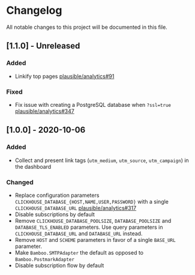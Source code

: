 # Changelog
All notable changes to this project will be documented in this file.

## [1.1.0] - Unreleased

### Added
- Linkify top pages [plausible/analytics#91](https://github.com/plausible/analytics/issues/91)

### Fixed
- Fix issue with creating a PostgreSQL database when `?ssl=true` [plausible/analytics#347](https://github.com/plausible/analytics/issues/347)

## [1.0.0] - 2020-10-06

### Added
- Collect and present link tags (`utm_medium`, `utm_source`, `utm_campaign`) in the dashboard

### Changed
- Replace configuration parameters `CLICKHOUSE_DATABASE_{HOST,NAME,USER,PASSWORD}` with a single `CLICKHOUSE_DATABASE_URL` [plausible/analytics#317](https://github.com/plausible/analytics/pull/317)
- Disable subscriptions by default
- Remove `CLICKHOUSE_DATABASE_POOLSIZE`, `DATABASE_POOLSIZE` and `DATABASE_TLS_ENABLED` parameters. Use query parameters in `CLICKHOUSE_DATABASE_URL` and `DATABASE_URL` instead.
- Remove `HOST` and `SCHEME` parameters in favor of a single `BASE_URL` parameter.
- Make `Bamboo.SMTPAdapter` the default as opposed to `Bamboo.PostmarkAdapter`
- Disable subscription flow by default
